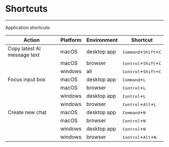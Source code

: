# Shortcuts

[//]: # (When focusing on the input box for sending messages:)

[//]: # ()
[//]: # (| Action         | Platform | Shortcut                            |)

[//]: # (| -------------- | -------- | ----------------------------------- |)

[//]: # (| Send message   | all      | <kbd>Enter</kbd>                    |)

[//]: # (| Add a new line | macOS    | <kbd>Command</kbd>+<kbd>Enter</kbd> |)

[//]: # (|                | Windows  | <kbd>Control</kbd>+<kbd>Enter</kbd> |)

[//]: # ()
[//]: # (This is the default behavior, you can also choose <kbd>Control</kbd>+<kbd>Enter</kbd> or <kbd>Command</kbd>+<kbd>Enter</kbd> to send message, in this case you use <kbd>Enter</kbd> to add a new line.)

---

Application shortcuts:

| Action                      | Platform | Environment | Shortcut                                         |
| --------------------------- | -------- | ----------- | ------------------------------------------------ |
| Copy latest AI message text | macOS    | desktop app | <kbd>Command</kbd>+<kbd>Shift</kbd>+<kbd>C</kbd> |
|                             | macOS    | browser     | <kbd>Control</kbd>+<kbd>Shift</kbd>+<kbd>C</kbd> |
|                             | windows  | all         | <kbd>Control</kbd>+<kbd>Shift</kbd>+<kbd>C</kbd> |
| Focus input box             | macOS    | desktop app | <kbd>Command</kbd>+<kbd>L</kbd>                  |
|                             | macOS    | browser     | <kbd>Control</kbd>+<kbd>L</kbd>                  |
|                             | windows  | desktop app | <kbd>Control</kbd>+<kbd>L</kbd>                  |
|                             | windows  | browser     | <kbd>Control</kbd>+<kbd>Alt</kbd>+<kbd>L</kbd>   |
| Create new chat             | macOS    | desktop app | <kbd>Command</kbd>+<kbd>N</kbd>                  |
|                             | macOS    | browser     | <kbd>Control</kbd>+<kbd>N</kbd>                  |
|                             | windows  | desktop app | <kbd>Control</kbd>+<kbd>N</kbd>                  |
|                             | windows  | browser     | <kbd>Control</kbd>+<kbd>Alt</kbd>+<kbd>N</kbd>   |
